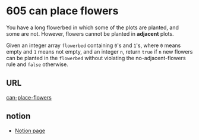 # 605 can place flowers #

You have a long flowerbed in which some of the plots are planted, and some are not. However, flowers cannot be planted in **adjacent** plots.

Given an integer array `flowerbed` containing `0`'s and `1`'s, where `0` means empty and `1` means not empty, and an integer `n`, return `true` if `n` new flowers can be planted in the `flowerbed` without violating the no-adjacent-flowers rule and `false` otherwise.

## URL ##
[can-place-flowers](https://leetcode.com/problems/can-place-flowers/description/?envType=study-plan-v2&envId=leetcode-75)

## notion ##
* [Notion page](https://tri2be.notion.site/can-place-flowers-540629fa216d41b180ce866af8dee510?pvs=4)

